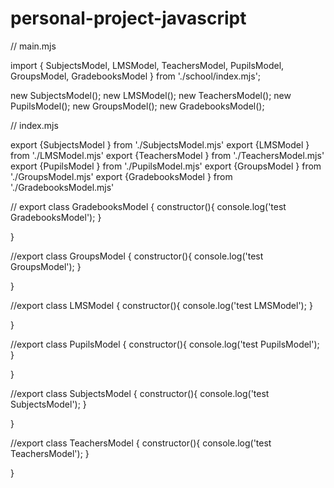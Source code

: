 # personal-project-javascript


// main.mjs 

import {
    SubjectsModel,
    LMSModel,
    TeachersModel,
    PupilsModel,
    GroupsModel,
    GradebooksModel
} from './school/index.mjs';

new SubjectsModel();
new LMSModel();
new TeachersModel();
new PupilsModel();
new GroupsModel();
new GradebooksModel();


// index.mjs


export {SubjectsModel } from './SubjectsModel.mjs'
export {LMSModel } from './LMSModel.mjs'
export {TeachersModel } from './TeachersModel.mjs'
export {PupilsModel } from './PupilsModel.mjs'
export {GroupsModel } from './GroupsModel.mjs'
export {GradebooksModel } from './GradebooksModel.mjs'



// export class GradebooksModel {
    constructor(){
        console.log('test GradebooksModel');
    }

}

//export class GroupsModel {
    constructor(){
        console.log('test GroupsModel');
    }

}

//export class LMSModel {
    constructor(){
        console.log('test LMSModel');
    }

}


//export class PupilsModel {
    constructor(){
        console.log('test PupilsModel');
    }

}


//export class SubjectsModel {
    constructor(){
        console.log('test SubjectsModel');
    }

}


//export class TeachersModel {
    constructor(){
        console.log('test TeachersModel');
    }

}
